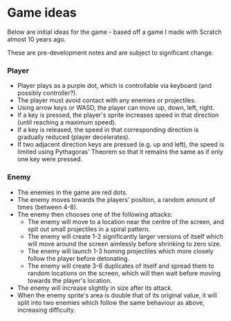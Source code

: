 # Game ideas

Below are initial ideas for the game - based off a game I made with Scratch almost 10 years ago.

These are pre-development notes and are subject to significant change.

### Player

- Player plays as a purple dot, which is controllable via keyboard (and possibly controller?).
- The player must avoid contact with any enemies or projectiles.
- Using arrow keys or WASD, the player can move up, down, left, right.
- If a key is pressed, the player's sprite increases speed in that direction (until reaching a maximum speed).
- If a key is released, the speed in that corresponding direction is gradually reduced (player decelerates).
- If two adjacent direction keys are pressed (e.g. up and left), the speed is limited using Pythagoras' Theorem so that it remains the same as if only one key were pressed.

### Enemy

- The enemies in the game are red dots.
- The enemy moves towards the players' position, a random amount of times (between 4-8).
- The enemy then chooses one of the following attacks:
    - The enemy will move to a location near the centre of the screen, and spit out small projectiles in a spiral pattern.
    - The enemy will create 1-2 significantly larger versions of itself which will move around the screen aimlessly before shrinking to zero size.
    - The enemy will launch 1-3 homing projectiles which more closely follow the player before detonating.
    - The enemy will create 3-6 duplicates of itself and spread them to random locations on the screen, which will then wait before moving towards the player's location.
- The enemy will increase slightly in size after its attack.
- When the enemy sprite's area is double that of its original value, it will split into two enemies which follow the same behaviour as above, increasing difficulty.